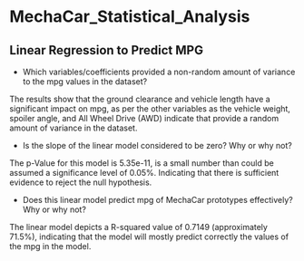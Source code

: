 # MechaCar_Statistical_Analysis

## Linear Regression to Predict MPG

- Which variables/coefficients provided a non-random amount of variance to the mpg values in the dataset?

The results show that the ground clearance and vehicle length have a significant impact on mpg, as per the other variables as the vehicle weight, spoiler angle, and All Wheel Drive (AWD) indicate that provide a random amount of variance in the dataset.

- Is the slope of the linear model considered to be zero? Why or why not?

The p-Value for this model is 5.35e-11, is a small number than could be assumed a significance level of 0.05%. Indicating that there is sufficient evidence to reject the null hypothesis.

- Does this linear model predict mpg of MechaCar prototypes effectively? Why or why not?

The linear model depicts a R-squared value of 0.7149 (approximately 71.5%), indicating that the model will mostly predict correctly the values of the mpg in the model.

